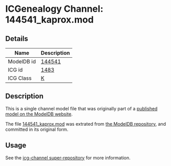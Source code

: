 # ICGenealogy Channel: 144541\_kaprox.mod

## Details

Name | Description
---- | -----------
ModelDB id | [144541](http://senselab.med.yale.edu/ModelDB/ShowModel.cshtml?model=144541)
ICG id | [1483](http://icg.neurotheory.ox.ac.uk/channels/1/1483)
ICG Class | [K](http://icg.neurotheory.ox.ac.uk/channels/1)

## Description

This is a single channel model file that was originally part of a [published model on the ModelDB website](http://senselab.med.yale.edu/mModelDB/ShowModel.cshtml?model=144541).

The file [144541\_kaprox.mod](144541_kaprox.mod) was extrated from [the ModelDB repository](http://senselab.med.yale.edu/ModelDB/ShowModel.cshtml?model=144541), and committed in its original form.

## Usage

See the [icg-channel super-repository](https://github.com/icgenealogy/icg-channels) for more information.